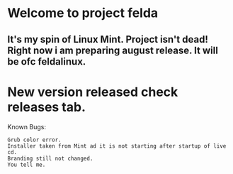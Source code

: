 # Welcome to project felda
## It's my spin of Linux Mint. Project isn't dead! Right now i am preparing august release. It will be ofc feldalinux.

# New version released check releases tab. 
Known Bugs:

    Grub color error.
    Installer taken from Mint ad it is not starting after startup of live cd.
    Branding still not changed.
    You tell me.
